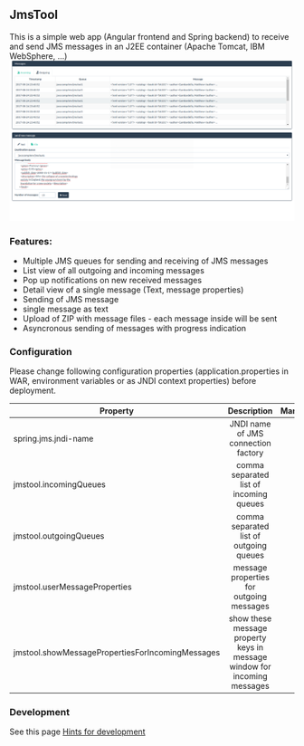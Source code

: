 ## JmsTool
This is a simple web app (Angular frontend and Spring backend) to receive and send JMS messages in an J2EE container (Apache Tomcat, IBM WebSphere, ...)
![Screenshot](screenshot.png "Main Window")

### Features:
* Multiple JMS queues for sending and receiving of JMS messages
* List view of all outgoing and incoming messages
* Pop up notifications on new received messages
* Detail view of a single message (Text, message properties)
* Sending of JMS message
 * single message as text
 * Upload of ZIP with message files - each message inside will be sent
 * Asyncronous sending of messages with progress indication

### Configuration
Please change following configuration properties (application.properties in WAR, environment variables or as JNDI context properties) before deployment.

| Property             | Description                               | Mandatory | Example  |
| -------------------- |:-----------------------------------:      |:--------:|:---------:|
| spring.jms.jndi-name | JNDI name of JMS connection factory       | yes      | java:comp/env/jms/cf |
| jmstool.incomingQueues | comma separated list of incoming queues | no       | java:comp/env/jms/in1, java:comp/env/jms/in2|
| jmstool.outgoingQueues | comma separated list of outgoing queues | no | java:comp/env/jms/out1, java:comp/env/jms/out2|
| jmstool.userMessageProperties | message properties for outgoing messages | no | MYPROP1,MYPROP2 |
| jmstool.showMessagePropertiesForIncomingMessages | show these message property keys in message window for incoming messages | no | MYPROP |

### Development
See this page [Hints for development](DEV.md)
